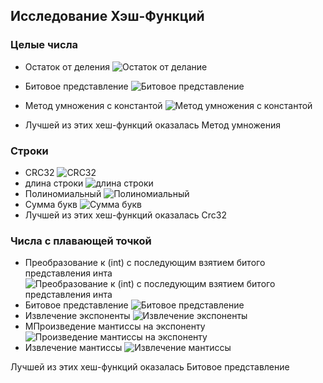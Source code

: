 ## Исследование Хэш-Функций

### Целые числа 
- Остаток от деления
![Остаток от делание](https://github.com/avarxx/Lab2024/tree/Hash/Hash/Plot//collisions_remainder.png)
- Битовое представление
![Битовое представление](https://github.com/avarxx/Lab2024/tree/Hash/Hash/Plot/collisions_bit.png)
- Метод умножения с константой
![Метод умножения с константой](https://github.com/avarxx/Lab2024/tree/Hash/Hash/Plot/collisions_multiplication.png)

- Лучшей из этих хеш-функций оказалась Метод умножения

### Строки
- CRC32
![CRC32](https://github.com/avarxx/Lab2024/tree/Hash/Hash/Hash/Plot/collisionsCrc32.png)
- длина строки
![длина строки](https://github.com/avarxx/Lab2024/tree/Hash/Hash/Plot/collisionsLenght.png)
- Полиномиальный
![Полиномиальный](https://github.com/avarxx/Lab2024/tree/Hash/Hash/Plot/collisionsPolynomial.png)
- Сумма букв
![Сумма букв](https://github.com/avarxx/Lab2024/tree/Hash/Hash/Plot/collisionsSum.png)
- Лучшей из этих хеш-функций оказалась Crc32


### Числа с плавающей точкой 
- Преобразование к (int) c последующим взятием битого представления инта
![Преобразование к (int) c последующим взятием битого представления инта](https://github.com/avarxx/Lab2024/tree/Hash/Hash/Plot/collisionsToInt.png)
- Битовое представление
![Битовое представление](https://github.com/avarxx/Lab2024/tree/Hash/Hash/Plot/collisionsBit.png)
- Извлечение экспоненты
![Извлечение экспоненты](https://github.com/avarxx/Lab2024/tree/Hash/Hash/Plot/collisionsExponent.png)
- МПроизведение мантиссы на экспоненту
![Произведение мантиссы на экспоненту](https://github.com/avarxx/Lab2024/tree/Hash/Hash/Plot/collisionsExponentMantissa.png)
- Извлечение мантиссы
![Извлечение мантиссы](https://github.com/avarxx/Lab2024/tree/Hash/Hash/Plot/collisionsMantissa.png)

Лучшей из этих хеш-функций оказалась Битовое представление

